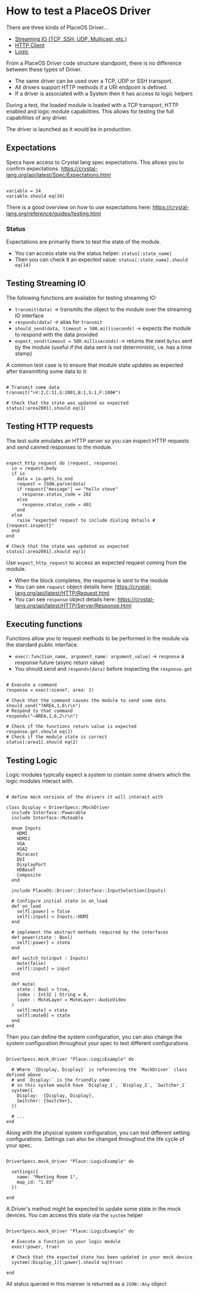 # How to test a PlaceOS Driver

There are three kinds of PlaceOS Driver...

* [Streaming IO (TCP, SSH, UDP, Multicast, etc.)](#testing-streaming-io)
* [HTTP Client](#testing-http-requests)
* [Logic](#testing-logic)

From a PlaceOS Driver code structure standpoint, there is no difference between these types of Driver.

* The same driver can be used over a TCP, UDP or SSH transport.
* All drivers support HTTP methods if a URI endpoint is defined.
* If a driver is associated with a System then it has access to logic helpers

During a test, the loaded module is loaded with a TCP transport, HTTP enabled and logic module capabilities.
This allows for testing the full capabilities of any driver.

The driver is launched as it would be in production.


## Expectations

Specs have access to Crystal lang spec expectations. This allows you to confirm expectations.
https://crystal-lang.org/api/latest/Spec/Expectations.html

```crystal

variable = 34
variable.should eq(34)

```

There is a good overview on how to use expectations here: https://crystal-lang.org/reference/guides/testing.html


### Status

Expectations are primarily there to test the state of the module.

* You can access state via the status helper: `status[:state_name]`
* Then you can check it an expected value: `status[:state_name].should eq(14)`


## Testing Streaming IO

The following functions are available for testing streaming IO:

* `transmit(data)` -> transmits the object to the module over the streaming IO interface
* `responds(data)` -> alias for `transmit`
* `should_send(data, timeout = 500.milliseconds)` -> expects the module to respond with the data provided
* `expect_send(timeout = 500.milliseconds)` -> returns the next `Bytes` sent by the module (useful if the data sent is not deterministic, i.e. has a time stamp)

A common test case is to ensure that module state updates as expected after transmitting some data to it:

```crystal

# Transmit some data
transmit(">V:2,C:11,G:2001,B:1,S:1,F:100#")

# Check that the state was updated as expected
status[:area2001].should eq(1)

```


## Testing HTTP requests

The test suite emulates an HTTP server so you can inspect HTTP requests and send canned responses to the module.

```crystal

expect_http_request do |request, response|
  io = request.body
  if io
    data = io.gets_to_end
    request = JSON.parse(data)
    if request["message"] == "hello steve"
      response.status_code = 202
    else
      response.status_code = 401
    end
  else
    raise "expected request to include dialing details #{request.inspect}"
  end
end

# Check that the state was updated as expected
status[:area2001].should eq(1)

```

Use `expect_http_request` to access an expected request coming from the module.

* When the block completes, the response is sent to the module
* You can see `request` object details here: https://crystal-lang.org/api/latest/HTTP/Request.html
* You can see `response` object details here: https://crystal-lang.org/api/latest/HTTP/Server/Response.html


## Executing functions

Functions allow you to request methods to be performed in the module via the standard public interface.

* `exec(:function_name, argument_name: argument_value)` -> `response` a response future (async return value)
* You should send and `responds(data)` before inspecting the `response.get`

```crystal

# Execute a command
response = exec(:scene?, area: 1)

# Check that the command causes the module to send some data
should_send("?AREA,1,6\r\n")
# Respond to that command
responds("~AREA,1,6,2\r\n")

# Check if the functions return value is expected
response.get.should eq(2)
# Check if the module state is correct
status[:area1].should eq(2)

```


## Testing Logic

Logic modules typically expect a system to contain some drivers which the logic modules interact with.

```crystal

# define mock versions of the drivers it will interact with

class Display < DriverSpecs::MockDriver
  include Interface::Powerable
  include Interface::Muteable

  enum Inputs
    HDMI
    HDMI2
    VGA
    VGA2
    Miracast
    DVI
    DisplayPort
    HDBaseT
    Composite
  end

  include PlaceOS::Driver::Interface::InputSelection(Inputs)

  # Configure initial state in on_load
  def on_load
    self[:power] = false
    self[:input] = Inputs::HDMI
  end

  # implement the abstract methods required by the interfaces
  def power(state : Bool)
    self[:power] = state
  end

  def switch_to(input : Inputs)
    mute(false)
    self[:input] = input
  end

  def mute(
    state : Bool = true,
    index : Int32 | String = 0,
    layer : MuteLayer = MuteLayer::AudioVideo
  )
    self[:mute] = state
    self[:mute0] = state
  end
end

```

Then you can define the system configuration,
you can also change the system configuration throughout your spec to test different configurations.

```crystal

DriverSpecs.mock_driver "Place::LogicExample" do

  # Where `{Display, Display}` is referencing the `MockDriver` class defined above
  # and `Display:` is the friendly name
  # so this system would have `Display_1`, `Display_2`, `Switcher_1`
  system({
    Display:  {Display, Display},
    Switcher: {Switcher},
  })

  # ...
end

```

Along with the physical system configuration, you can test different setting configurations.
Settings can also be changed throughout the life cycle of your spec.

```crystal

DriverSpecs.mock_driver "Place::LogicExample" do

  settings({
    name: "Meeting Room 1",
    map_id: "1.03"
  })

end

```

A Driver's method might be expected to update some state in the mock devices.
You can access this state via the `system` helper

```crystal

DriverSpecs.mock_driver "Place::LogicExample" do

  # Execute a function in your logic module
  exec(:power, true)

  # Check that the expected state has been updated in your mock device
  system(:Display_1)[:power].should eq(true)

end

```

All status queried in this manner is returned as a `JSON::Any` object

